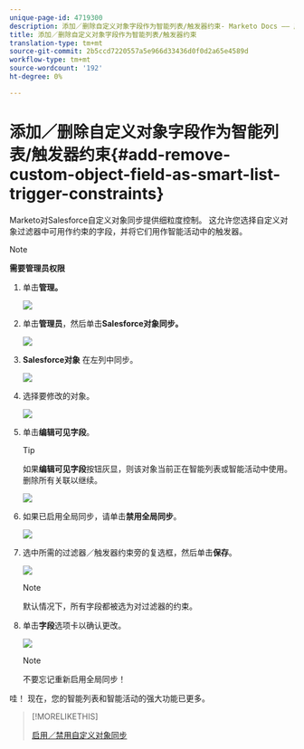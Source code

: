 ```yaml
---
unique-page-id: 4719300
description: 添加／删除自定义对象字段作为智能列表/触发器约束- Marketo Docs —— 产品文档
title: 添加／删除自定义对象字段作为智能列表/触发器约束
translation-type: tm+mt
source-git-commit: 2b5ccd7220557a5e966d33436d0f0d2a65e4589d
workflow-type: tm+mt
source-wordcount: '192'
ht-degree: 0%

---
```



# 添加／删除自定义对象字段作为智能列表/触发器约束{#add-remove-custom-object-field-as-smart-list-trigger-constraints}

Marketo对Salesforce自定义对象同步提供细粒度控制。 这允许您选择自定义对象过滤器中可用作约束的字段，并将它们用作智能活动中的触发器。

>[!NOTE]
>
>**需要管理员权限**

1. 单击&#x200B;**管理。**

   ![](assets/image2014-12-10-13-3a9-3a47.png)

1. 单击&#x200B;**管理员**，然后单击&#x200B;**Salesforce对象同步。**

   ![](assets/image2015-12-11-15-3a11-3a41.png)

1. **Salesforce对象** 在左列中同步。

   ![](assets/image2015-12-11-15-3a15-3a15.png)

1. 选择要修改的对象。

   ![](assets/image2014-12-10-13-3a10-3a11.png)

1. 单击&#x200B;**编辑可见字段**。

   >[!TIP]
   >
   >如果&#x200B;**编辑可见字段**&#x200B;按钮灰显，则该对象当前正在智能列表或智能活动中使用。 删除所有关联以继续。

   ![](assets/image2014-12-10-13-3a10-3a25.png)

1. 如果已启用全局同步，请单击&#x200B;**禁用全局同步**。

   ![](assets/image2014-12-10-13-3a10-3a36.png)

1. 选中所需的过滤器／触发器约束旁的复选框，然后单击&#x200B;**保存**。

   ![](assets/image2014-12-10-13-3a10-3a47.png)

   >[!NOTE]
   >
   >默认情况下，所有字段都被选为对过滤器的约束。

1. 单击&#x200B;**字段**&#x200B;选项卡以确认更改。

   ![](assets/image2014-12-10-13-3a10-3a56.png)

   >[!NOTE]
   >
   >不要忘记重新启用全局同步！

哇！ 现在，您的智能列表和智能活动的强大功能已更多。

>[!MORELIKETHIS]
>
>[启用／禁用自定义对象同步](/help/marketo/product-docs/crm-sync/salesforce-sync/setup/optional-steps/enable-disable-custom-object-sync.md)

